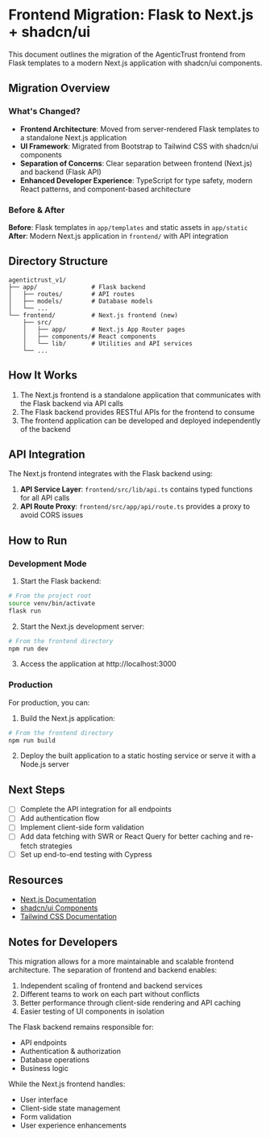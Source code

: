# Frontend Migration: Flask to Next.js + shadcn/ui

This document outlines the migration of the AgenticTrust frontend from Flask templates to a modern Next.js application with shadcn/ui components.

## Migration Overview

### What's Changed?

- **Frontend Architecture**: Moved from server-rendered Flask templates to a standalone Next.js application 
- **UI Framework**: Migrated from Bootstrap to Tailwind CSS with shadcn/ui components
- **Separation of Concerns**: Clear separation between frontend (Next.js) and backend (Flask API)
- **Enhanced Developer Experience**: TypeScript for type safety, modern React patterns, and component-based architecture

### Before & After

**Before**: Flask templates in `app/templates` and static assets in `app/static`
**After**: Modern Next.js application in `frontend/` with API integration

## Directory Structure

```
agentictrust_v1/
├── app/               # Flask backend
│   ├── routes/        # API routes
│   ├── models/        # Database models
│   └── ...
└── frontend/          # Next.js frontend (new)
    ├── src/
    │   ├── app/       # Next.js App Router pages
    │   ├── components/# React components
    │   └── lib/       # Utilities and API services
    └── ...
```

## How It Works

1. The Next.js frontend is a standalone application that communicates with the Flask backend via API calls
2. The Flask backend provides RESTful APIs for the frontend to consume
3. The frontend application can be developed and deployed independently of the backend

## API Integration

The Next.js frontend integrates with the Flask backend using:

1. **API Service Layer**: `frontend/src/lib/api.ts` contains typed functions for all API calls
2. **API Route Proxy**: `frontend/src/app/api/route.ts` provides a proxy to avoid CORS issues

## How to Run

### Development Mode

1. Start the Flask backend:
```bash
# From the project root
source venv/bin/activate
flask run
```

2. Start the Next.js development server:
```bash
# From the frontend directory
npm run dev
```

3. Access the application at http://localhost:3000

### Production

For production, you can:

1. Build the Next.js application:
```bash
# From the frontend directory
npm run build
```

2. Deploy the built application to a static hosting service or serve it with a Node.js server

## Next Steps

- [ ] Complete the API integration for all endpoints
- [ ] Add authentication flow
- [ ] Implement client-side form validation
- [ ] Add data fetching with SWR or React Query for better caching and re-fetch strategies
- [ ] Set up end-to-end testing with Cypress

## Resources

- [Next.js Documentation](https://nextjs.org/docs)
- [shadcn/ui Components](https://ui.shadcn.com/docs)
- [Tailwind CSS Documentation](https://tailwindcss.com/docs)

## Notes for Developers

This migration allows for a more maintainable and scalable frontend architecture. The separation of frontend and backend enables:

1. Independent scaling of frontend and backend services
2. Different teams to work on each part without conflicts
3. Better performance through client-side rendering and API caching
4. Easier testing of UI components in isolation

The Flask backend remains responsible for:
- API endpoints
- Authentication & authorization
- Database operations
- Business logic

While the Next.js frontend handles:
- User interface
- Client-side state management
- Form validation
- User experience enhancements 